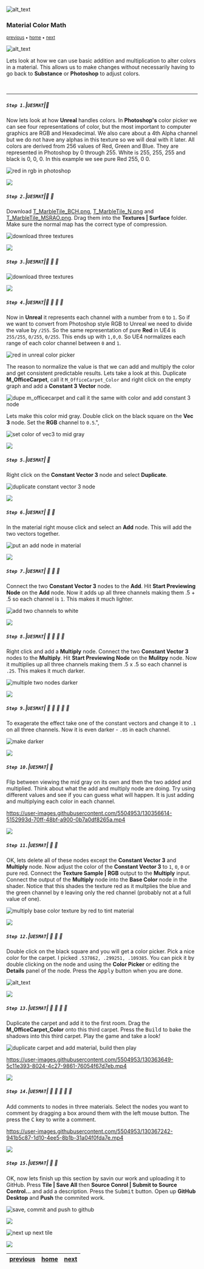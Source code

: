 ![alt_text](images/.png)

### Material Color Math

<sub>[previous](../solid-material-iv/README.md#user-content-solid-material-iv) • [home](../README.md#user-content-ue4-intro-to-materials) • [next](../material-instances/README.md#user-content-material-instances)</sub>

![alt_text](images/.png)

Lets look at how we can use basic addition and multiplication to alter colors in a material.  This allows us to make changes without necessarily having to go back to **Substance** or **Photoshop** to adjust colors.

<br>

---


##### `Step 1.`\|`UE5MAT`|:small_blue_diamond:

Now lets look at how **Unreal** handles colors.  In **Photoshop's** color picker we can see four representations of color, but the most important to computer graphics are RGB and Hexadecimal.  We also care about a 4th Alpha channel but we do not have any alphas in this texture so we will deal with it later. All colors are derived from 256 values of Red, Green and Blue.  They are represented in Photoshop by 0 through 255.  White is 255, 255, 255 and black is 0, 0, 0.  In this example we see pure Red 255, 0 0.

![red in rgb in photoshop](images/image_65.jpg)

![](../images/line2.png)

##### `Step 2.`\|`UE5MAT`|:small_blue_diamond: :small_blue_diamond: 

Download [T_MarbleTile_BCH.png](../Assets/T_MarbleTile_BCH.png), [T_MarbleTile_N.png](../Assets/T_MarbleTile_N.png) and [T_MarbleTile_MSRAO.png](../Assets/T_MarbleTile_MSRAO.png). Drag them into the **Textures | Surface** folder.  Make sure the normal map has the correct type of compression.

![download three textures](images/MarbleTileTextures.png)

![](../images/line2.png)

##### `Step 3.`\|`UE5MAT`|:small_blue_diamond: :small_blue_diamond: :small_blue_diamond:

![download three textures](images/dupeMarble.png)



![](../images/line2.png)

##### `Step 4.`\|`UE5MAT`|:small_blue_diamond: :small_blue_diamond: :small_blue_diamond: :small_blue_diamond:

Now in **Unreal** it represents each channel with a number from `0` to `1`.  So if we want to convert from Photoshop style RGB to Unreal we need to divide the value by `/255`.  So the same representation of pure **Red** in UE4 is `255/255`, `0/255`, `0/255`.  This ends up with `1,0,0`.  So UE4 normalizes each range of each color channel between `0` and `1`.

![red in unreal color picker](images/image_66.jpg)

The reason to normalize the value is that we can add and multiply the color and get consistent predictable results.  Lets take a look at this.  Duplicate **M_OfficeCarpet**, call it `M_OfficeCarpet_Color` and right click on the empty graph and add a **Constant 3 Vector** node.

![dupe m_officecarpet and call it the same with color and add constant 3 node](images/Const3Vect.jpg)

Lets make this color mid gray.  Double click on the black square on the **Vec 3** node. Set the **RGB** channel to `0.5`.",

![set color of vec3 to mid gray](images/image_68.jpg)

![](../images/line2.png)

##### `Step 5.`\|`UE5MAT`| :small_orange_diamond:

Right click on the **Constant Vector 3** node and select **Duplicate**.

![duplicate constant vector 3 node](images/image_69.jpg)

![](../images/line2.png)

##### `Step 6.`\|`UE5MAT`| :small_orange_diamond: :small_blue_diamond:

In the material right mouse click and select an **Add** node.  This will add the two vectors together.

![put an add node in material](images/FirstAddNode.jpg)

![](../images/line2.png)

##### `Step 7.`\|`UE5MAT`| :small_orange_diamond: :small_blue_diamond: :small_blue_diamond:

Connect the two **Constant Vector 3** nodes to the **Add**. Hit **Start Previewing Node** on the **Add** node.  Now it adds up all three channels making them .5 + .5 so each channel is `1`.  This makes it much lighter.

![add two channels to white](images/WhiteByAdding.jpg)

![](../images/line2.png)

##### `Step 8.`\|`UE5MAT`| :small_orange_diamond: :small_blue_diamond: :small_blue_diamond: :small_blue_diamond:

Right click and add a **Multiply** node. Connect the two **Constant Vector 3** nodes to the **Multiply**. Hit **Start Previewing Node** on the **Mulitpy** node.  Now it multiplies up all three channels making them .5 x .5 so each channel is `.25`.  This makes it much darker.

![multiple two nodes darker](images/MultiplyPreview.jpg)

![](../images/line2.png)

##### `Step 9.`\|`UE5MAT`| :small_orange_diamond: :small_blue_diamond: :small_blue_diamond: :small_blue_diamond: :small_blue_diamond:

To exagerate the effect take one of the constant vectors and change it to `.1` on all three channels.  Now it is even darker - `.05` in each channel.

![make darker](images/MakeDarker.jpg)

![](../images/line2.png)

##### `Step 10.`\|`UE5MAT`| :large_blue_diamond:

Flip between viewing the mid gray on its own and then the two added and multiplied.  Think about what the add and multiply node are doing. Try using different values and see if you can guess what will happen.  It is just adding and multiplying each color in each channel.

https://user-images.githubusercontent.com/5504953/130356614-5152993d-70ff-48bf-a900-0b7a0df8265a.mp4

![](../images/line2.png)

##### `Step 11.`\|`UE5MAT`| :large_blue_diamond: :small_blue_diamond: 

OK, lets delete all of these nodes except the **Constant Vector 3** and **Multiply** node. Now adjust the color of the **Constant Vector 3** to `1`, `0`, `0` or pure red.  Connect the **Texture Sample | RGB** output to the **Multiply** input.  Connect the output of the **Multiply** node into the **Base Color** node in the shader. Notice that this shades the texture red as it multplies the blue and the green channel by `0` leaving only the red channel (probably not at a full value of one).

![multiply base color texture by red to tint material](images/TintCarpetRed.jpg)

![](../images/line2.png)


##### `Step 12.`\|`UE5MAT`| :large_blue_diamond: :small_blue_diamond: :small_blue_diamond: 

Double click on the black square and you will get a color picker.  Pick a nice color for the carpet.  I picked `.537862, .299251, .109385`. You can pick it by double clicking on the node and using the **Color Picker** or editing the **Details** panel of the node. Press the <kbd>Apply</kbd> button when you are done.

![alt_text](images/PickTastefulColor.jpg)

![](../images/line2.png)

##### `Step 13.`\|`UE5MAT`| :large_blue_diamond: :small_blue_diamond: :small_blue_diamond:  :small_blue_diamond: 

Duplicate the carpet and add it to the first room.  Drag the **M_OfficeCarpet_Color** onto this third carpet.  Press the <kbd>Build</kbd> to bake the shadows into this third carpet.  Play the game and take a look!

![duplicate carpet and add material, build then play](images/DupeCarpetBuildPlay.jpg)

https://user-images.githubusercontent.com/5504953/130363649-5c11e393-8024-4c27-9861-76054f67d7eb.mp4

![](../images/line2.png)

##### `Step 14.`\|`UE5MAT`| :large_blue_diamond: :small_blue_diamond: :small_blue_diamond: :small_blue_diamond:  :small_blue_diamond: 

Add comments to nodes in three materials. Select the nodes you want to comment by dragging a box around them with the left mouse button.  The press the <kbd>C</kbd> key to write a comment.

https://user-images.githubusercontent.com/5504953/130367242-941b5c87-1d10-4ee5-8b1b-31a04f0fda7e.mp4

![](../images/line2.png)

##### `Step 15.`\|`UE5MAT`| :large_blue_diamond: :small_orange_diamond: 

OK, now lets finish up this section by savin our work and uploading it to GitHub.  Press **Tile | Save All** then **Source Conrol | Submit to Source Control...** and add a description.  Press the <kbd>Submit</kbd> button.  Open up **GitHub Desktop** and **Push** the commited work.

![save, commit and push to github](images/Github.jpg)





![](../images/line.png)

<!-- <img src="https://via.placeholder.com/1000x100/45D7CA/000000/?text=Next Up - Material Instances"> -->
![next up next tile](images/banner.png)

![](../images/line.png)


| [previous](../solid-material-iv/README.md#user-content-solid-material-iv)| [home](../README.md#user-content-ue4-intro-to-materials) | [next](../material-instances/README.md#user-content-material-instances)|
|---|---|---|
